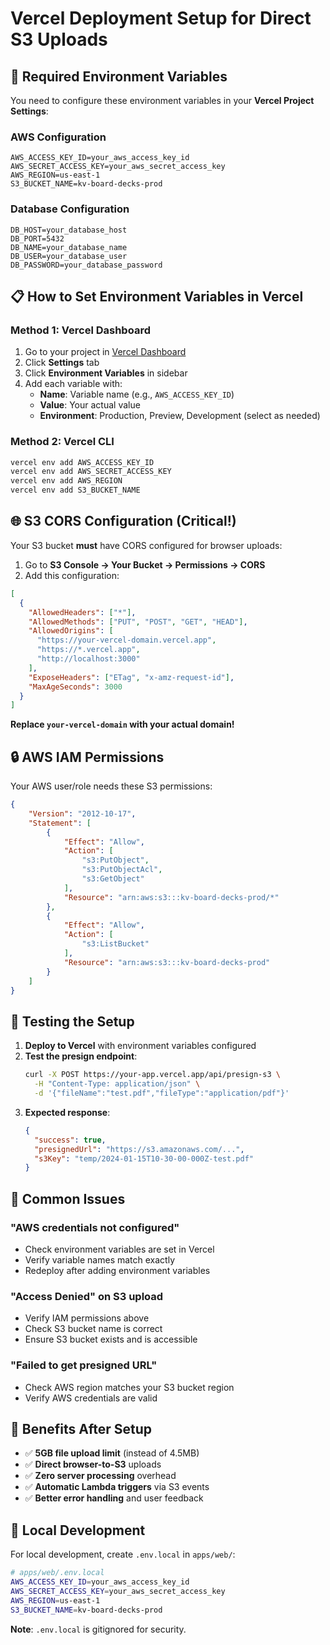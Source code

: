 # Vercel Deployment Setup for Direct S3 Uploads

## 🔧 Required Environment Variables

You need to configure these environment variables in your **Vercel Project Settings**:

### AWS Configuration
```
AWS_ACCESS_KEY_ID=your_aws_access_key_id
AWS_SECRET_ACCESS_KEY=your_aws_secret_access_key  
AWS_REGION=us-east-1
S3_BUCKET_NAME=kv-board-decks-prod
```

### Database Configuration  
```
DB_HOST=your_database_host
DB_PORT=5432
DB_NAME=your_database_name
DB_USER=your_database_user
DB_PASSWORD=your_database_password
```

## 📋 How to Set Environment Variables in Vercel

### Method 1: Vercel Dashboard
1. Go to your project in [Vercel Dashboard](https://vercel.com/dashboard)
2. Click **Settings** tab
3. Click **Environment Variables** in sidebar
4. Add each variable with:
   - **Name**: Variable name (e.g., `AWS_ACCESS_KEY_ID`)
   - **Value**: Your actual value
   - **Environment**: Production, Preview, Development (select as needed)

### Method 2: Vercel CLI
```bash
vercel env add AWS_ACCESS_KEY_ID
vercel env add AWS_SECRET_ACCESS_KEY
vercel env add AWS_REGION
vercel env add S3_BUCKET_NAME
```

## 🌐 S3 CORS Configuration (Critical!)

Your S3 bucket **must** have CORS configured for browser uploads:

1. Go to **S3 Console → Your Bucket → Permissions → CORS**
2. Add this configuration:

```json
[
  {
    "AllowedHeaders": ["*"],
    "AllowedMethods": ["PUT", "POST", "GET", "HEAD"],
    "AllowedOrigins": [
      "https://your-vercel-domain.vercel.app",
      "https://*.vercel.app",
      "http://localhost:3000"
    ],
    "ExposeHeaders": ["ETag", "x-amz-request-id"],
    "MaxAgeSeconds": 3000
  }
]
```

**Replace `your-vercel-domain` with your actual domain!**

## 🔒 AWS IAM Permissions

Your AWS user/role needs these S3 permissions:

```json
{
    "Version": "2012-10-17",
    "Statement": [
        {
            "Effect": "Allow",
            "Action": [
                "s3:PutObject",
                "s3:PutObjectAcl",
                "s3:GetObject"
            ],
            "Resource": "arn:aws:s3:::kv-board-decks-prod/*"
        },
        {
            "Effect": "Allow", 
            "Action": [
                "s3:ListBucket"
            ],
            "Resource": "arn:aws:s3:::kv-board-decks-prod"
        }
    ]
}
```

## 🧪 Testing the Setup

1. **Deploy to Vercel** with environment variables configured
2. **Test the presign endpoint**:
   ```bash
   curl -X POST https://your-app.vercel.app/api/presign-s3 \
     -H "Content-Type: application/json" \
     -d '{"fileName":"test.pdf","fileType":"application/pdf"}'
   ```
3. **Expected response**:
   ```json
   {
     "success": true,
     "presignedUrl": "https://s3.amazonaws.com/...",
     "s3Key": "temp/2024-01-15T10-30-00-000Z-test.pdf"
   }
   ```

## 🚨 Common Issues

### "AWS credentials not configured"
- Check environment variables are set in Vercel
- Verify variable names match exactly
- Redeploy after adding environment variables

### "Access Denied" on S3 upload
- Verify IAM permissions above
- Check S3 bucket name is correct
- Ensure S3 bucket exists and is accessible

### "Failed to get presigned URL"
- Check AWS region matches your S3 bucket region
- Verify AWS credentials are valid

## 🎯 Benefits After Setup

- ✅ **5GB file upload limit** (instead of 4.5MB)
- ✅ **Direct browser-to-S3** uploads
- ✅ **Zero server processing** overhead
- ✅ **Automatic Lambda triggers** via S3 events
- ✅ **Better error handling** and user feedback

## 📝 Local Development

For local development, create `.env.local` in `apps/web/`:

```bash
# apps/web/.env.local
AWS_ACCESS_KEY_ID=your_aws_access_key_id
AWS_SECRET_ACCESS_KEY=your_aws_secret_access_key
AWS_REGION=us-east-1
S3_BUCKET_NAME=kv-board-decks-prod
```

**Note**: `.env.local` is gitignored for security.
